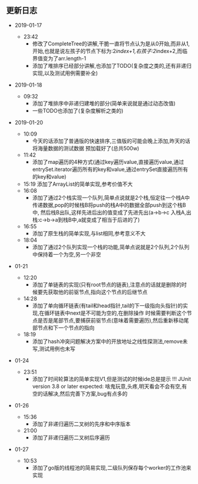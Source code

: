 
## 更新日志


- 2019-01-17
	* 23:42
		-	修改了CompleteTree的讲解,干脆一直将节点认为是从0开始,而非从1,开始,也就是说左孩子的节点下标为:2*index+1,右孩子:2*index+2,而临界值变为了arr.length-1
		-	添加了堆排序已经部分讲解,也添加了TODO(复杂度之类的,还有非递归实现,以及测试用例需要补全)

- 2019-01-18
    * 09:32
        -   添加了堆排序中非递归建堆的部分(简单来说就是通过动态改值)
        -   一些TODO也添加了(复杂度解析之类的)
        
- 2019-01-20
    *   10:09
        -   今天的话添加了普通版的快速排序,三值版的可能会晚上添加,昨天的话将海量数据的测试数据
        预加载好了(总共500w)
    *   11:42
        -   添加了map遍历的4种方式(通过key遍历value,直接遍历value,通过entrySet.iterator遍历所有的key和value,通过entrySet直接遍历所有的key和value)
    *   15:19
        添加了ArrayList的简单实现,参考价值不大
    *   16:08
        -   添加了通过2个栈实现一个队列,简单点说就是2个栈,恒定往一个栈A中传递数据,pop的时候栈B将push的栈A中的数据全部push到这个栈B中,
        然后栈B出队,这样先进后出的值变成了先进先出(a->b->c 入栈A,出栈:c->b->a到栈B中,a就变成了相当于后进的了)
    *   16:55
        -   添加了原生栈的简单实现,与list相同,参考意义不大
    *   18:04
        -   添加了通过2个队列实现一个栈的功能,简单点说就是2个队列,2个队列中保持着一个为空,另一个非空

-   01-21
    *   12:20
        -   添加了单链表的实现(只有root节点的链表),注意点的话就是删除的时候要先获取他的前驱节点,指向这个节点的后继节点
    *   14:28
        -   添加了单向循环链表(有tail和head指针,tail的下一级指向头指针)的实现,在循环链表中next是不可能为空的,在删除操作
        时候需要判断这个节点是否是尾部节点,要捕获前驱节点(意味着需要遍历),然后重新移动尾部节点和下一个节点的指向
    * 18:19
        -   添加了hash冲突问题解决方案中的开放地址之线性探测法,remove未写,测试用例也未写
 
- 01-24
    *   23:51
        -   添加了时间轮算法的简单实现V1,但是测试的时候ide总是提示 !!! JUnit version 3.8 or later expected:
        啥鬼玩意,头疼,明天看会不会有空,有空的话解决,然后完善下方案,bug有点多的
        
- 01-26
    *   15:36
        -   添加了非递归遍历二叉树的先序和中序版本
    *   21:00
        -   添加了非递归遍历二叉树后序遍历

- 01-27
    *   10:53
        -   添加了go版的线程池的简易实现,二级队列保存每个worker的工作池来实现